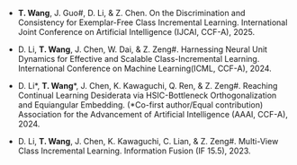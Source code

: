 - <strong>T. Wang</strong>, J. Guo#, D. Li, & Z. Chen. On the Discrimination and Consistency for Exemplar-Free Class Incremental Learning.
International Joint Conference on Artificial Intelligence (IJCAI, CCF-A), 2025.

- D. Li, <strong>T. Wang</strong>, J. Chen, W. Dai, & Z. Zeng#. Harnessing Neural Unit Dynamics for Effective and Scalable Class-Incremental Learning. 
International Conference on Machine Learning(ICML, CCF-A), 2024.

- D. Li*, <strong>T. Wang</strong>*, J. Chen, K. Kawaguchi, Q. Ren, & Z. Zeng#. Reaching Continual Learning Desiderata via HSIC-Bottleneck Orthogonalization and Equiangular Embedding. (*Co-first author/Equal contribution) 
Association for the Advancement of Artificial Intelligence (AAAI, CCF-A), 2024.

- D. Li, <strong>T. Wang</strong>, J. Chen, K. Kawaguchi, C. Lian, & Z. Zeng#. Multi-View Class Incremental Learning. 
Information Fusion (IF 15.5), 2023.
